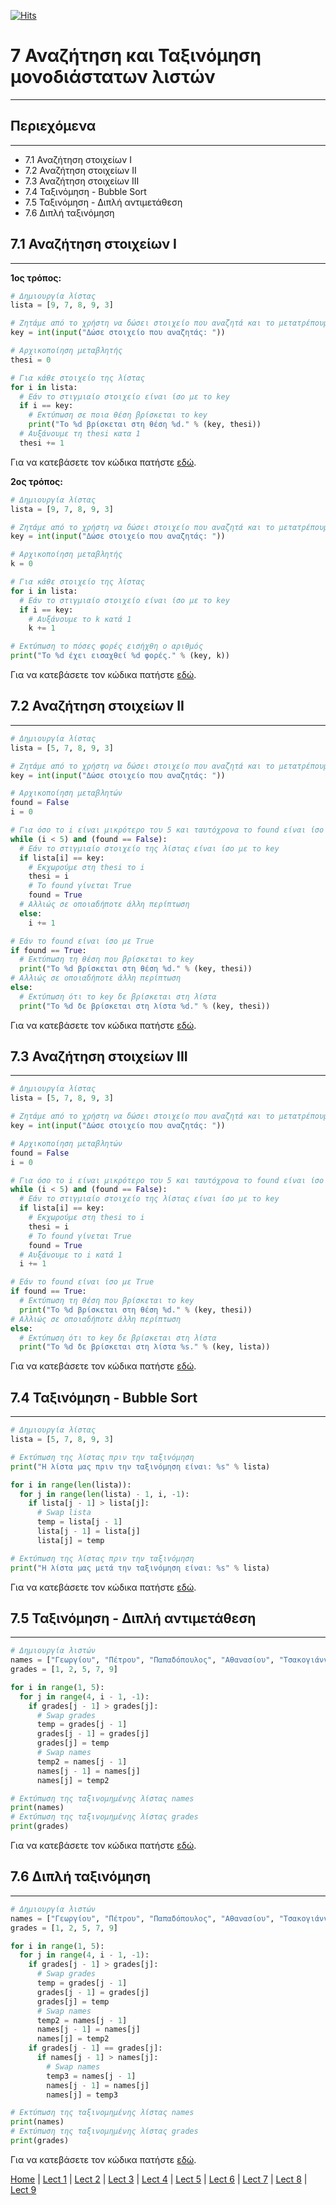 [![Hits](https://hits.seeyoufarm.com/api/count/incr/badge.svg?url=https%3A%2F%2Fgithub.com%2FEffie375%2FTPTE_PLR&count_bg=%2379C83D&title_bg=%23555555&icon=&icon_color=%23E7E7E7&title=hits&edge_flat=false)](https://hits.seeyoufarm.com)

# 7 Αναζήτηση και Ταξινόμηση μονοδιάστατων λιστών

---

## Περιεχόμενα

---

- 7.1 Αναζήτηση στοιχείων I
- 7.2 Αναζήτηση στοιχείων II
- 7.3 Αναζήτηση στοιχείων III
- 7.4 Ταξινόμηση - Bubble Sort
- 7.5 Ταξινόμηση - Διπλή αντιμετάθεση
- 7.6 Διπλή ταξινόμηση

## 7.1 Αναζήτηση στοιχείων I

---

**1ος τρόπος:**

```python
# Δημιουργία λίστας
lista = [9, 7, 8, 9, 3]

# Ζητάμε από το χρήστη να δώσει στοιχείο που αναζητά και το μετατρέπουμε σε ακέραιο
key = int(input("Δώσε στοιχείο που αναζητάς: "))

# Αρχικοποίηση μεταβλητής
thesi = 0

# Για κάθε στοιχείο της λίστας
for i in lista:
  # Εάν το στιγμιαίο στοιχείο είναι ίσο με το key
  if i == key:
    # Εκτύπωση σε ποια θέση βρίσκεται το key
    print("Το %d βρίσκεται στη θέση %d." % (key, thesi))
  # Αυξάνουμε τη thesi κατα 1
  thesi += 1
```

Για να κατεβάσετε τον κώδικα πατήστε [εδώ](source/lecture_07_example_1a.py).

**2ος τρόπος:**

```python
# Δημιουργία λίστας
lista = [9, 7, 8, 9, 3]

# Ζητάμε από το χρήστη να δώσει στοιχείο που αναζητά και το μετατρέπουμε σε ακέραιο
key = int(input("Δώσε στοιχείο που αναζητάς: "))

# Αρχικοποίηση μεταβλητής
k = 0

# Για κάθε στοιχείο της λίστας
for i in lista:
  # Εάν το στιγμιαίο στοιχείο είναι ίσο με το key
  if i == key:
    # Αυξάνουμε το k κατά 1
    k += 1

# Εκτύπωση το πόσες φορές εισήχθη ο αριθμός
print("Το %d έχει εισαχθεί %d φορές." % (key, k))
```

Για να κατεβάσετε τον κώδικα πατήστε [εδώ](source/lecture_07_example_1b.py).

## 7.2 Αναζήτηση στοιχείων II

---

```python
# Δημιουργία λίστας
lista = [5, 7, 8, 9, 3]

# Ζητάμε από το χρήστη να δώσει στοιχείο που αναζητά και το μετατρέπουμε σε ακέραιο
key = int(input("Δώσε στοιχείο που αναζητάς: "))

# Αρχικοποίηση μεταβλητών
found = False
i = 0

# Για όσο το i είναι μικρότερο του 5 και ταυτόχρονα το found είναι ίσο με False
while (i < 5) and (found == False):
  # Εάν το στιγμιαίο στοιχείο της λίστας είναι ίσο με το key
  if lista[i] == key:
    # Εκχωρούμε στη thesi το i
    thesi = i
    # Το found γίνεται True
    found = True
  # Αλλιώς σε οποιαδήποτε άλλη περίπτωση
  else:
    i += 1

# Εάν το found είναι ίσο με True
if found == True:
  # Εκτύπωση τη θέση που βρίσκεται το key
  print("Το %d βρίσκεται στη θέση %d." % (key, thesi))
# Αλλιώς σε οποιαδήποτε άλλη περίπτωση
else:
  # Εκτύπωση ότι το key δε βρίσκεται στη λίστα
  print("Το %d δε βρίσκεται στη λίστα %d." % (key, thesi))
```

Για να κατεβάσετε τον κώδικα πατήστε [εδώ](source/lecture_07_example_2.py).

## 7.3 Αναζήτηση στοιχείων III

---

```python
# Δημιουργία λίστας
lista = [5, 7, 8, 9, 3]

# Ζητάμε από το χρήστη να δώσει στοιχείο που αναζητά και το μετατρέπουμε σε ακέραιο
key = int(input("Δώσε στοιχείο που αναζητάς: "))

# Αρχικοποίηση μεταβλητών
found = False
i = 0

# Για όσο το i είναι μικρότερο του 5 και ταυτόχρονα το found είναι ίσο με False
while (i < 5) and (found == False):
  # Εάν το στιγμιαίο στοιχείο της λίστας είναι ίσο με το key
  if lista[i] == key:
    # Εκχωρούμε στη thesi το i
    thesi = i
    # Το found γίνεται True
    found = True
  # Αυξάνουμε το i κατά 1
  i += 1

# Εάν το found είναι ίσο με True
if found == True:
  # Εκτύπωση τη θέση που βρίσκεται το key
  print("Το %d βρίσκεται στη θέση %d." % (key, thesi))
# Αλλιώς σε οποιαδήποτε άλλη περίπτωση
else:
  # Εκτύπωση ότι το key δε βρίσκεται στη λίστα
  print("Το %d δε βρίσκεται στη λίστα %s." % (key, lista))
```

Για να κατεβάσετε τον κώδικα πατήστε [εδώ](source/lecture_07_example_3.py).

## 7.4 Ταξινόμηση - Bubble Sort

---

```python
# Δημιουργία λίστας
lista = [5, 7, 8, 9, 3]

# Εκτύπωση της λίστας πριν την ταξινόμηση
print("Η λίστα μας πριν την ταξινόμηση είναι: %s" % lista)

for i in range(len(lista)):
  for j in range(len(lista) - 1, i, -1):
    if lista[j - 1] > lista[j]:
      # Swap lista
      temp = lista[j - 1]
      lista[j - 1] = lista[j]
      lista[j] = temp

# Εκτύπωση της λίστας πριν την ταξινόμηση
print("Η λίστα μας μετά την ταξινόμηση είναι: %s" % lista)
```

Για να κατεβάσετε τον κώδικα πατήστε [εδώ](source/lecture_07_example_4.py).

## 7.5 Ταξινόμηση - Διπλή αντιμετάθεση

---

```python
# Δημιουργία λιστών
names = ["Γεωργίου", "Πέτρου", "Παπαδόπουλος", "Αθανασίου", "Τσακογιάννης"]
grades = [1, 2, 5, 7, 9]

for i in range(1, 5):
  for j in range(4, i - 1, -1):
    if grades[j - 1] > grades[j]:
      # Swap grades
      temp = grades[j - 1]
      grades[j - 1] = grades[j]
      grades[j] = temp
      # Swap names
      temp2 = names[j - 1]
      names[j - 1] = names[j]
      names[j] = temp2

# Εκτύπωση της ταξινομημένης λίστας names
print(names)
# Εκτύπωση της ταξινομημένης λίστας grades
print(grades)
```

Για να κατεβάσετε τον κώδικα πατήστε [εδώ](source/lecture_07_example_5.py).

## 7.6 Διπλή ταξινόμηση

---

```python
# Δημιουργία λιστών
names = ["Γεωργίου", "Πέτρου", "Παπαδόπουλος", "Αθανασίου", "Τσακογιάννης"]
grades = [1, 2, 5, 7, 9]

for i in range(1, 5):
  for j in range(4, i - 1, -1):
    if grades[j - 1] > grades[j]:
      # Swap grades
      temp = grades[j - 1]
      grades[j - 1] = grades[j]
      grades[j] = temp
      # Swap names
      temp2 = names[j - 1]
      names[j - 1] = names[j]
      names[j] = temp2
    if grades[j - 1] == grades[j]:
      if names[j - 1] > names[j]:
        # Swap names
        temp3 = names[j - 1]
        names[j - 1] = names[j]
        names[j] = temp3

# Εκτύπωση της ταξινομημένης λίστας names
print(names)
# Εκτύπωση της ταξινομημένης λίστας grades
print(grades)
```

Για να κατεβάσετε τον κώδικα πατήστε [εδώ](source/lecture_07_example_6.py).

[Home](../README.md) | [Lect 1](lecture_01.md) | [Lect 2](lecture_02.md) | [Lect 3](lecture_03.md) | [Lect 4](lecture_04.md) | [Lect 5](lecture_05.md) | [Lect 6](lecture_06.md) | [Lect 7](lecture_07.md) | [Lect 8](lecture_08.md) | [Lect 9](lecture_09.md)
